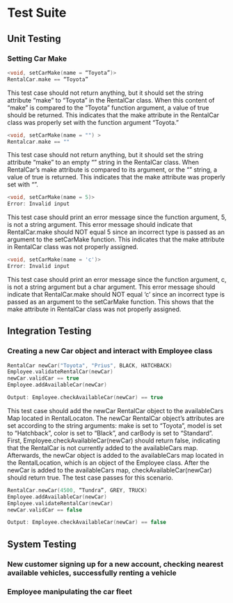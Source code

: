 # Test Suite
## Unit Testing
### Setting Car Make
```c++
<void, setCarMake(name = “Toyota”)>
RentalCar.make == “Toyota”
```
This test case should not return anything, but it should set the string attribute “make” to “Toyota” in the RentalCar class. When this content of “make” is compared to the “Toyota” function argument, a value of true should be returned. This indicates that the make attribute in the RentalCar class was properly set with the function argument  “Toyota.”

```c++
<void, setCarMake(name = "") >
Rentalcar.make == ""
```
This test case should not return anything, but it should set the string attribute “make” to an empty “” string in the RentalCar class. When RentalCar’s make attribute is compared to its argument, or the “” string, a value of true is returned. This indicates that the make attribute was properly set with “”.

```c++
<void, setCarMake(name = 5)>
Error: Invalid input
```
This test case should print an error message since the function argument, 5, is not a string argument. This error message should indicate that RentalCar.make should NOT equal 5 since an incorrect type is passed as an argument to the setCarMake function. This indicates that the make attribute in RentalCar class was not properly assigned.

```c++
<void, setCarMake(name = 'c')>
Error: Invalid input
```
This test case should print an error message since the function argument, c, is not a string argument but a char argument. This error message should indicate that RentalCar.make should NOT equal ‘c’ since an incorrect type is passed as an argument to the setCarMake function. This shows that the make attribute in RentalCar class was not properly assigned.

## Integration Testing
### Creating a new Car object and interact with Employee class
```c++
RentalCar newCar("Toyota", "Prius", BLACK, HATCHBACK)
Employee.validateRentalCar(newCar)
newCar.validCar == true
Employee.addAvailableCar(newCar)

Output: Employee.checkAvailableCar(newCar) == true
```
This test case should add the newCar RentalCar object to the availableCars Map located in RentalLocaton. The newCar RentalCar object’s attributes are set according to the string arguments: make is set to “Toyota”, model is set to “Hatchback”, color is set to “Black”, and carBody is set to “Standard”. First, Employee.checkAvailableCar(newCar) should return false, indicating that the RentalCar is not currently added to the availableCars map. Afterwards, the newCar object is added to the availableCars map located in the RentalLocation, which is an object of the Employee class. After the newCar is added to the availableCars map, checkAvailableCar(newCar) should return true. The test case passes for this scenario.

```c++
RentalCar.newCar(4500, “Tundra”, GREY, TRUCK)
Employee.addAvailableCar(newCar)
Employee.validateRentalCar(newCar)
newCar.validCar == false 

Output: Employee.checkAvailableCar(newCar) == false
```
## System Testing
### New customer signing up for a new account, checking nearest available vehicles, successfully renting a vehicle

### Employee manipulating the car fleet 
